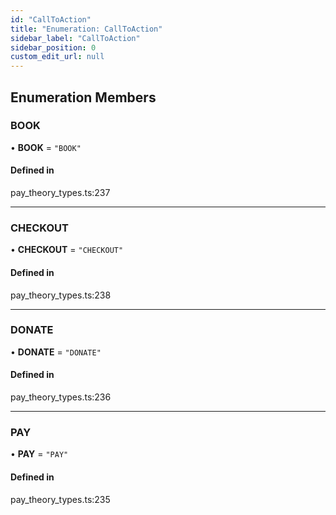 ```yaml
---
id: "CallToAction"
title: "Enumeration: CallToAction"
sidebar_label: "CallToAction"
sidebar_position: 0
custom_edit_url: null
---
```


## Enumeration Members

### BOOK

• **BOOK** = ``"BOOK"``

#### Defined in

pay_theory_types.ts:237

___

### CHECKOUT

• **CHECKOUT** = ``"CHECKOUT"``

#### Defined in

pay_theory_types.ts:238

___

### DONATE

• **DONATE** = ``"DONATE"``

#### Defined in

pay_theory_types.ts:236

___

### PAY

• **PAY** = ``"PAY"``

#### Defined in

pay_theory_types.ts:235
